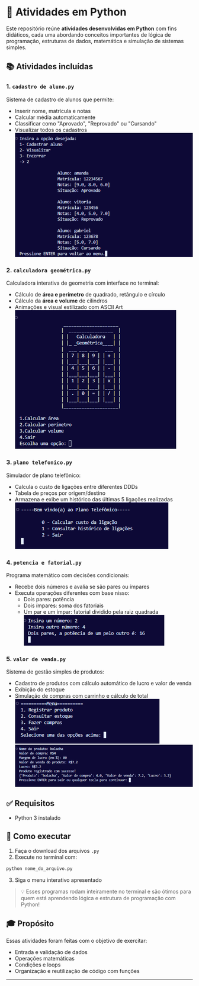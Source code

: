 # 🐍 Atividades em Python

Este repositório reúne **atividades desenvolvidas em Python** com fins didáticos, cada uma abordando conceitos importantes de lógica de programação, estruturas de dados, matemática e simulação de sistemas simples.

## 📚 Atividades incluídas

### 1. `cadastro de aluno.py`
Sistema de cadastro de alunos que permite:
- Inserir nome, matrícula e notas
- Calcular média automaticamente
- Classificar como "Aprovado", "Reprovado" ou "Cursando"
- Visualizar todos os cadastros
![print do terminal](print-cadastro-de-aluno.png)


### 2. `calculadora geométrica.py`
Calculadora interativa de geometria com interface no terminal:
- Cálculo de **área e perímetro** de quadrado, retângulo e círculo
- Cálculo da **área e volume** de cilindros
- Animações e visual estilizado com ASCII Art
![print do terminal](calculadora-geometrica.png)

### 3. `plano telefonico.py`
Simulador de plano telefônico:
- Calcula o custo de ligações entre diferentes DDDs
- Tabela de preços por origem/destino
- Armazena e exibe um histórico das últimas 5 ligações realizadas
![print do terminal](plano-telefonico.png)

### 4. `potencia e fatorial.py`
Programa matemático com decisões condicionais:
- Recebe dois números e avalia se são pares ou ímpares
- Executa operações diferentes com base nisso:
  - Dois pares: potência
  - Dois ímpares: soma dos fatoriais
  - Um par e um ímpar: fatorial dividido pela raiz quadrada
![print do terminal](fatorial.png)

### 5. `valor de venda.py`
Sistema de gestão simples de produtos:
- Cadastro de produtos com cálculo automático de lucro e valor de venda
- Exibição do estoque
- Simulação de compras com carrinho e cálculo de total
![print do terminal](menu-valor-de-venda.png)
![print do terminal](registro-de-produto.png)

## ✅ Requisitos
- Python 3 instalado

## 🚀 Como executar

1. Faça o download dos arquivos `.py`
2. Execute no terminal com:
```bash
python nome_do_arquivo.py
```
3. Siga o menu interativo apresentado

> 💡 Esses programas rodam inteiramente no terminal e são ótimos para quem está aprendendo lógica e estrutura de programação com Python!

## 🎓 Propósito
Essas atividades foram feitas com o objetivo de exercitar:
- Entrada e validação de dados
- Operações matemáticas
- Condições e loops
- Organização e reutilização de código com funções

---




